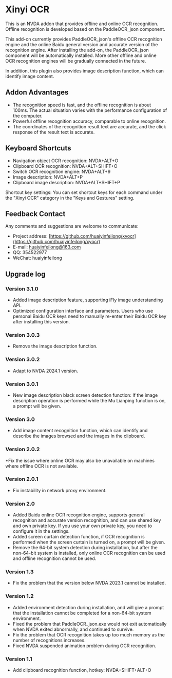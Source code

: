 # Xinyi OCR

This is an NVDA addon that provides offline and online OCR recognition. Offline recognition is developed based on the PaddleOCR_json component.

This add-on currently provides PaddleOCR_json's offline OCR recognition engine and the online Baidu general version and accurate version of the recognition engine. After installing the add-on, the PaddleOCR_json component will be automatically installed. More other offline and online OCR recognition engines will be gradually connected in the future.

In addition, this plugin also provides image description function, which can identify image content.

## Addon Advantages

* The recognition speed is fast, and the offline recognition is about 100ms. The actual situation varies with the performance configuration of the computer.
* Powerful offline recognition accuracy, comparable to online recognition.
* The coordinates of the recognition result text are accurate, and the click response of the result text is accurate.

## Keyboard Shortcuts

* Navigation object OCR recognition: NVDA+ALT+O
* Clipboard OCR recognition: NVDA+ALT+SHIFT+O
* Switch OCR recognition engine: NVDA+ALT+9
* Image description: NVDA+ALT+P
* Clipboard image description: NVDA+ALT+SHIFT+P

Shortcut key settings: You can set shortcut keys for each command under the "Xinyi OCR" category in the "Keys and Gestures" setting.

## Feedback Contact

Any comments and suggestions are welcome to communicate:

* Project address: [https://github.com/huaiyinfeilong/xyocr](https://github.com/huaiyinfeilong/xyocr)
* E-mail: huaiyinfeilong@163.com
* QQ: 354522977
* WeChat: huaiyinfeilong

## Upgrade log

### Version 3.1.0

* Added image description feature, supporting iFly image understanding API.
* Optimized configuration interface and parameters. Users who use personal Baidu OCR keys need to manually re-enter their Baidu OCR key after installing this version.

### Version 3.0.3

* Remove the image description function.

### Version 3.0.2

* Adapt to NVDA 2024.1 version.

### Version 3.0.1

* New image description black screen detection function: If the image description operation is performed while the Mu Lianping function is on, a prompt will be given.

### Version 3.0

* Add image content recognition function, which can identify and describe the images browsed and the images in the clipboard.

### Version 2.0.2

*Fix the issue where online OCR may also be unavailable on machines where offline OCR is not available.

### Version 2.0.1

* Fix instability in network proxy environment.

### Version 2.0

* Added Baidu online OCR recognition engine, supports general recognition and accurate version recognition, and can use shared key and own private key. If you use your own private key, you need to configure it in the settings.
* Added screen curtain detection function, if OCR recognition is performed when the screen curtain is turned on, a prompt will be given.
* Remove the 64-bit system detection during installation, but after the non-64-bit system is installed, only online OCR recognition can be used and offline recognition cannot be used.

### Version 1.3

* Fix the problem that the version below NVDA 2023.1 cannot be installed.

### Version 1.2

* Added environment detection during installation, and will give a prompt that the installation cannot be completed for a non-64-bit system environment.
* Fixed the problem that PaddleOCR_json.exe would not exit automatically when NVDA exited abnormally, and continued to survive.
* Fix the problem that OCR recognition takes up too much memory as the number of recognitions increases.
* Fixed NVDA suspended animation problem during OCR recognition.

### Version 1.1

* Add clipboard recognition function, hotkey: NVDA+SHIFT+ALT+O
